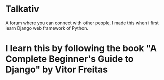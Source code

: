 # Talkativ
A forum where you can connect with other people, I made this when i first learn Django web framework of Python.

# I learn this by following the book "A Complete Beginner's Guide to Django" by Vitor Freitas
